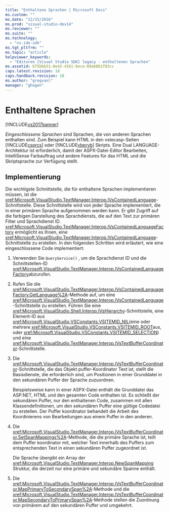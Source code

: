 ```yaml
---
title: "Enthaltene Sprachen | Microsoft Docs"
ms.custom: ""
ms.date: "12/15/2016"
ms.prod: "visual-studio-dev14"
ms.reviewer: ""
ms.suite: ""
ms.technology: 
  - "vs-ide-sdk"
ms.tgt_pltfrm: ""
ms.topic: "article"
helpviewer_keywords: 
  - "Editoren [Visual Studio SDK] legacy - enthaltenen Sprachen"
ms.assetid: b75bbb51-8e42-41b1-bece-09ab0b1f03cc
caps.latest.revision: 18
caps.handback.revision: 18
ms.author: "gregvanl"
manager: "ghogen"
---
```

# Enthaltene Sprachen
[!INCLUDE[vs2017banner](../code-quality/includes/vs2017banner.md)]

*Eingeschlossene Sprachen* sind Sprachen, die von anderen Sprachen enthalten sind.  Zum Beispiel kann HTML in den vstecasp\-Seiten [!INCLUDE[csprcs](../data-tools/includes/csprcs_md.md)] oder [!INCLUDE[vbprvb](../code-quality/includes/vbprvb_md.md)] Skripts.  Eine Dual LANGUAGE\-Architektur ist erforderlich, damit der ASPX\-Datei\-Editor Bearbeiten, IntelliSense Farbauftrag und andere Features für das HTML und die Skriptsprache zur Verfügung stellt.  
  
## Implementierung  
 Die wichtigste Schnittstelle, die für enthaltene Sprachen implementieren müssen, ist die <xref:Microsoft.VisualStudio.TextManager.Interop.IVsContainedLanguage>\-Schnittstelle.  Diese Schnittstelle wird von jeder Sprache implementiert, die in einer primären Sprache aufgenommen werden kann.  Er gibt Zugriff auf die farbigen Darstellung des Sprachdiensts, die auf den Text zur primären Filter und Sprachdienst ID.  <xref:Microsoft.VisualStudio.TextManager.Interop.IVsContainedLanguageFactory> ermöglicht es Ihnen, eine <xref:Microsoft.VisualStudio.TextManager.Interop.IVsContainedLanguage>\-Schnittstelle zu erstellen.  In den folgenden Schritten wird erläutert, wie eine eingeschlossene Code implementiert:  
  
1.  Verwenden Sie `QueryService()` , um die Sprachdienst ID und die Schnittstellen\-ID <xref:Microsoft.VisualStudio.TextManager.Interop.IVsContainedLanguageFactory>abzurufen.  
  
2.  Rufen Sie die <xref:Microsoft.VisualStudio.TextManager.Interop.IVsContainedLanguageFactory.GetLanguage%2A>\-Methode auf, um eine <xref:Microsoft.VisualStudio.TextManager.Interop.IVsContainedLanguage>\-Schnittstelle zu erstellen.  Führen Sie eine <xref:Microsoft.VisualStudio.Shell.Interop.IVsHierarchy>\-Schnittstelle, eine Element\-ID aus <xref:Microsoft.VisualStudio.VSConstants.VSITEMID_NIL>\(eine oder mehrere <xref:Microsoft.VisualStudio.VSConstants.VSITEMID_ROOT>aus, oder <xref:Microsoft.VisualStudio.VSConstants.VSITEMID_SELECTION>\) und eine <xref:Microsoft.VisualStudio.TextManager.Interop.IVsTextBufferCoordinator>\-Schnittstelle.  
  
3.  Die <xref:Microsoft.VisualStudio.TextManager.Interop.IVsTextBufferCoordinator>\-Schnittstelle, die das Objekt puffer\-Koordinator Text ist, stellt die Basisdienste, die erforderlich sind, um Positionen in einer Grunddatei in den sekundären Puffer der Sprache zuzuordnen.  
  
     Beispielsweise kann in einer ASPX\-Datei enthält die Grunddatei das ASP.NET, HTML und den gesamten Code enthalten ist.  Es schließt der sekundären Puffer, nur den enthaltenen Code, zusammen mit allen Klassendefinitionen, um den sekundären Puffer eine gültige Codedatei zu erstellen.  Der Puffer koordinator behandelt die Arbeit des Koordinierens von Bearbeitungen aus einem Puffer in den anderen.  
  
4.  Die <xref:Microsoft.VisualStudio.TextManager.Interop.IVsTextBufferCoordinator.SetSpanMappings%2A>\-Methode, die die primäre Sprache ist, teilt dem Puffer koordinator mit, welcher Text innerhalb des Puffers zum entsprechenden Text in einen sekundären Puffer zugeordnet ist.  
  
     Die Sprache übergibt ein Array der <xref:Microsoft.VisualStudio.TextManager.Interop.NewSpanMapping> Struktur, die derzeit nur eine primäre und sekundäre Spanne enthält.  
  
5.  Die <xref:Microsoft.VisualStudio.TextManager.Interop.IVsTextBufferCoordinator.MapPrimaryToSecondarySpan%2A>\-Methode und die <xref:Microsoft.VisualStudio.TextManager.Interop.IVsTextBufferCoordinator.MapSecondaryToPrimarySpan%2A>\-Methode stellen die Zuordnung von primärem auf den sekundären Puffer und umgekehrt.